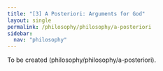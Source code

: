 ```yaml
---
title: "[3] A Posteriori: Arguments for God"
layout: single
permalink: /philosophy/philosophy/a-posteriori
sidebar:
  nav: "philosophy"
---
```


To be created (philosophy/philosophy/a-posteriori).
